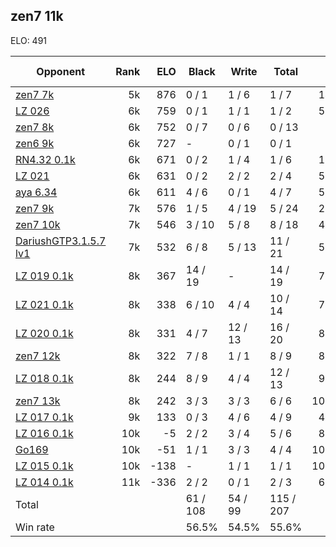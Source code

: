 ## zen7 11k ##

ELO: 491

Opponent | Rank | ELO | Black | Write | Total | Win rate
---------|-----:|----:|-------|-------|-------|-------:
[zen7 7k](zen7%207k.md) | 5k | 876 | 0 / 1 | 1 / 6 | 1 / 7 | 14.3%
[LZ 026](LZ%20026.md) | 6k | 759 | 0 / 1 | 1 / 1 | 1 / 2 | 50.0%
[zen7 8k](zen7%208k.md) | 6k | 752 | 0 / 7 | 0 / 6 | 0 / 13 | 0.0%
[zen6 9k](zen6%209k.md) | 6k | 727 | - | 0 / 1 | 0 / 1 | 0.0%
[RN4.32 0.1k](RN4.32%200.1k.md) | 6k | 671 | 0 / 2 | 1 / 4 | 1 / 6 | 16.7%
[LZ 021](LZ%20021.md) | 6k | 631 | 0 / 2 | 2 / 2 | 2 / 4 | 50.0%
[aya 6.34](aya%206.34.md) | 6k | 611 | 4 / 6 | 0 / 1 | 4 / 7 | 57.1%
[zen7 9k](zen7%209k.md) | 7k | 576 | 1 / 5 | 4 / 19 | 5 / 24 | 20.8%
[zen7 10k](zen7%2010k.md) | 7k | 546 | 3 / 10 | 5 / 8 | 8 / 18 | 44.4%
[DariushGTP3.1.5.7 lv1](DariushGTP3.1.5.7%20lv1.md) | 7k | 532 | 6 / 8 | 5 / 13 | 11 / 21 | 52.4%
[LZ 019 0.1k](LZ%20019%200.1k.md) | 8k | 367 | 14 / 19 | - | 14 / 19 | 73.7%
[LZ 021 0.1k](LZ%20021%200.1k.md) | 8k | 338 | 6 / 10 | 4 / 4 | 10 / 14 | 71.4%
[LZ 020 0.1k](LZ%20020%200.1k.md) | 8k | 331 | 4 / 7 | 12 / 13 | 16 / 20 | 80.0%
[zen7 12k](zen7%2012k.md) | 8k | 322 | 7 / 8 | 1 / 1 | 8 / 9 | 88.9%
[LZ 018 0.1k](LZ%20018%200.1k.md) | 8k | 244 | 8 / 9 | 4 / 4 | 12 / 13 | 92.3%
[zen7 13k](zen7%2013k.md) | 8k | 242 | 3 / 3 | 3 / 3 | 6 / 6 | 100.0%
[LZ 017 0.1k](LZ%20017%200.1k.md) | 9k | 133 | 0 / 3 | 4 / 6 | 4 / 9 | 44.4%
[LZ 016 0.1k](LZ%20016%200.1k.md) | 10k | -5 | 2 / 2 | 3 / 4 | 5 / 6 | 83.3%
[Go169](Go169.md) | 10k | -51 | 1 / 1 | 3 / 3 | 4 / 4 | 100.0%
[LZ 015 0.1k](LZ%20015%200.1k.md) | 10k | -138 | - | 1 / 1 | 1 / 1 | 100.0%
[LZ 014 0.1k](LZ%20014%200.1k.md) | 11k | -336 | 2 / 2 | 0 / 1 | 2 / 3 | 66.7%
Total | | | 61 / 108 | 54 / 99 | 115 / 207 | 
Win rate| | | 56.5% | 54.5% | 55.6% | 
